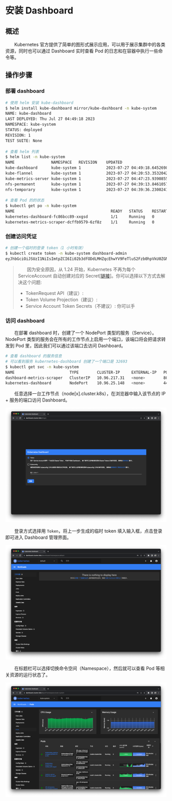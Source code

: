 # 安装 Dashboard
## 概述
&emsp;&emsp;Kubernetes 官方提供了简单的图形式展示应用，可以用于展示集群中的各类资源，同时也可以通过 Dashboard 实时查看 Pod 的日志和在容器中执行一些命令等。

## 操作步骤
### 部署 dashboard

```bash
# 使用 helm 安装 kube-dashboard
$ helm install kube-dashboard mirror/kube-dashboard -n kube-system
NAME: kube-dashboard
LAST DEPLOYED: Thu Jul 27 04:49:18 2023
NAMESPACE: kube-system
STATUS: deployed
REVISION: 1
TEST SUITE: None

# 查看 helm 列表
$ helm list -n kube-system
NAME               	NAMESPACE  	REVISION	UPDATED                                	STATUS  	CHART                    	APP VERSION
kube-dashboard     	kube-system	1       	2023-07-27 04:49:18.64526989 +0800 CST 	deployed	kube-dashboard-2.7.0     	2.7.0      
kube-flannel       	kube-system	1       	2023-07-27 04:20:53.353204291 +0800 CST	deployed	kube-flannel-v0.22.0     	v0.22.0    
kube-metrics-server	kube-system	1       	2023-07-27 04:47:23.939085564 +0800 CST	deployed	kube-metrics-server-0.6.3	0.6.3      
nfs-permanent      	kube-system	1       	2023-07-27 04:39:13.846105718 +0800 CST	deployed	nfs-permanent-4.0.18     	4.0.2      
nfs-temporary      	kube-system	1       	2023-07-27 04:39:36.230024145 +0800 CST	deployed	nfs-temporary-4.0.18     	4.0.2      

# 查看 Pod 的的状态
$ kubectl get po -n kube-system
NAME                                          READY   STATUS    RESTARTS      AGE
kubernetes-dashboard-fc86bcc89-xxgsd          1/1     Running   0             2m48s
kubernetes-metrics-scraper-dcffb9579-6zf8z    1/1     Running   0             2m48s
```

### 创建访问凭证

```bash
# 创建一个临时的登录 token（1 小时有效）
$ kubectl create token -n kube-system dashboard-admin
eyJhbGciOiJSUzI1NiIsImtpZCI6Ii02b3dfODdLMHZqcEhwYV9FeTluS2Fzb0hpVkU0ZGNfR2JMZ0RaNnZ0N00ifQ.eyJhdWQiOlsiaHR0cHM6Ly9rdWJlcm5ldGVzLmRlZmF1bHQuc3ZjLmNsdXN0ZXIubG9jYWwiXSwiZXhwIjoxNjkwNDA4MzgxLCJpYXQiOjE2OTA0MDQ3ODEsImlzcyI6Imh0dHBzOi8va3ViZXJuZXRlcy5kZWZhdWx0LnN2Yy5jbHVzdGVyLmxvY2FsIiwia3ViZXJuZXRlcy5pbyI6eyJuYW1lc3BhY2UiOiJrdWJlLXN5c3RlbSIsInNlcnZpY2VhY2NvdW50Ijp7Im5hbWUiOiJkYXNoYm9hcmQtYWRtaW4iLCJ1aWQiOiJmMGRlNDFkMi00Njc3LTRkYmEtYjdlNy1iNjEyNjU5OWQ2YjQifX0sIm5iZiI6MTY5MDQwNDc4MSwic3ViIjoic3lzdGVtOnNlcnZpY2VhY2NvdW50Omt1YmUtc3lzdGVtOmRhc2hib2FyZC1hZG1pbiJ9.hFmhFCN_auac3DN1uk1XDiyKSwEnU-rOGlyfvaPzq5ytgP75DC2sQlsFCbutibnMlvVNAyje5uPc4EJ3eJlJjFdMCH9HeOEC7buHcq_hjCjdCVSI0kXzsg77TDUfDfGECIYpWfjWM9bKZ9HShfSLvayzaK8jHSJgqdogsHpI5QogADnsYpSZ63c3i1Tptb4XcngW-Z_kqGZCRMky4VwGgXNJNCly3IoNSrWXTPYeNlPL1j9KACMPr_8avu3re7mKPXsd8q18LL_cqr8lfJhN3B-HKzJIUhURNoEel00K_AK-QBBIhked18PpAz3e-cO4gPAl54QczPqyM1An5mr44w
```

> &emsp;&emsp;因为安全原因，从 1.24 开始，Kubernetes 不再为每个 ServiceAccount 自动创建对应的 Secret[[链接](https://github.com/kubernetes/kubernetes/blob/master/CHANGELOG/CHANGELOG-1.24.md#urgent-upgrade-notes)]。你可以选择以下方式去解决这个问题:
>
> - TokenRequest API（建议）:
> - Token Volume Projection（建议）:
> - Service Account Token Secrets（不建议）: 你可以手

### 访问 dashboard
&emsp;&emsp;在部署 dashboard 时，创建了一个 NodePort 类型的服务（Service）。NodePort 类型的服务会在所有的工作节点上启用一个端口，该端口将会把请求转发到 Pod 里，因此我们可以通过该端口去访问 Dashboard。

```bash
# 查看 dashboard 的服务信息
# 可以看到服务 kubernetes-dashboard 创建了一个端口是 32693
$ kubectl get svc -n kube-system
NAME                        TYPE        CLUSTER-IP     EXTERNAL-IP   PORT(S)         AGE
dashboard-metrics-scraper   ClusterIP   10.96.217.31   <none>        8000/TCP        10m
kubernetes-dashboard        NodePort    10.96.25.148   <none>        443:32693/TCP   10m
```

&emsp;&emsp;任意选择一台工作节点（node[x].cluster.k8s），在浏览器中输入该节点的 IP + 服务的端口访问 Dashboard。

![](./assets/dashboard.png)

&emsp;&emsp;登录方式选择用 `Token`，将上一步生成的临时 token 填入输入框，点击登录即可进入 Dashboard 管理界面。

![](./assets/dashboard-logined.png)

&emsp;&emsp;在标题栏可以选择切换命令空间（Namespace），然后就可以查看 Pod 等相关资源的运行状态了。

![](./assets/dashboard-pod.png)